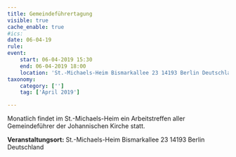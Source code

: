 ```yaml
---
title: Gemeindeführertagung
visible: true
cache_enable: true
#ics: 
date: 06-04-19
rule: 
event:
	start: 06-04-2019 15:30
	end: 06-04-2019 18:00
	location: 'St.-Michaels-Heim Bismarkallee 23 14193 Berlin Deutschland'
taxonomy:
	category: ['']
	tag: ['April 2019']

---
```

Monatlich findet im St.-Michaels-Heim ein Arbeitstreffen aller Gemeindeführer der Johannischen Kirche statt.


**Veranstaltungsort:** St.-Michaels-Heim
Bismarkallee 23
14193 Berlin
Deutschland

